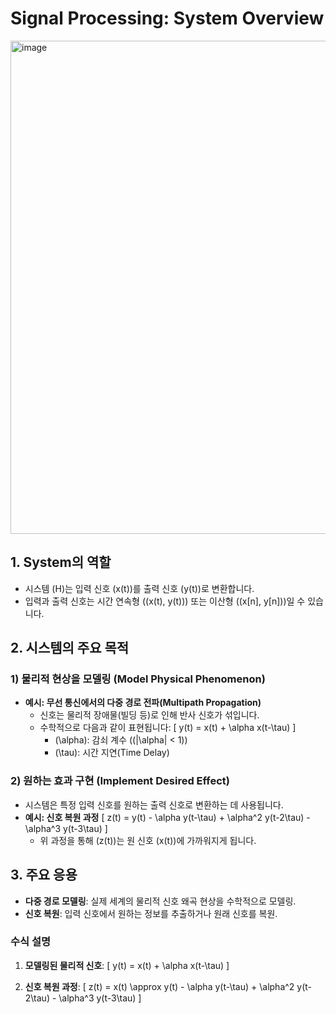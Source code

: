 
# Signal Processing: System Overview
<img width="789" alt="image" src="https://github.com/user-attachments/assets/61323e98-bcd3-4ed6-bbcb-a2a18998628f" />

## 1. System의 역할
- 시스템 \(H\)는 입력 신호 \(x(t)\)를 출력 신호 \(y(t)\)로 변환합니다.
- 입력과 출력 신호는 시간 연속형 (\(x(t), y(t)\)) 또는 이산형 (\(x[n], y[n]\))일 수 있습니다.


## 2. 시스템의 주요 목적
### 1) 물리적 현상을 모델링 (Model Physical Phenomenon)
- **예시: 무선 통신에서의 다중 경로 전파(Multipath Propagation)**  
  - 신호는 물리적 장애물(빌딩 등)로 인해 반사 신호가 섞입니다.
  - 수학적으로 다음과 같이 표현됩니다:
    \[
    y(t) = x(t) + \alpha x(t-\tau)
    \]
    - \(\alpha\): 감쇠 계수 (\(|\alpha| < 1\))
    - \(\tau\): 시간 지연(Time Delay)

### 2) 원하는 효과 구현 (Implement Desired Effect)
- 시스템은 특정 입력 신호를 원하는 출력 신호로 변환하는 데 사용됩니다.
- **예시: 신호 복원 과정**
  \[
  z(t) = y(t) - \alpha y(t-\tau) + \alpha^2 y(t-2\tau) - \alpha^3 y(t-3\tau)
  \]
  - 위 과정을 통해 \(z(t)\)는 원 신호 \(x(t)\)에 가까워지게 됩니다.


## 3. 주요 응용
- **다중 경로 모델링**: 실제 세계의 물리적 신호 왜곡 현상을 수학적으로 모델링.
- **신호 복원**: 입력 신호에서 원하는 정보를 추출하거나 원래 신호를 복원.

### 수식 설명
1. **모델링된 물리적 신호**:
   \[
   y(t) = x(t) + \alpha x(t-\tau)
   \]

2. **신호 복원 과정**:
   \[
   z(t) = x(t) \approx y(t) - \alpha y(t-\tau) + \alpha^2 y(t-2\tau) - \alpha^3 y(t-3\tau)
   \]
